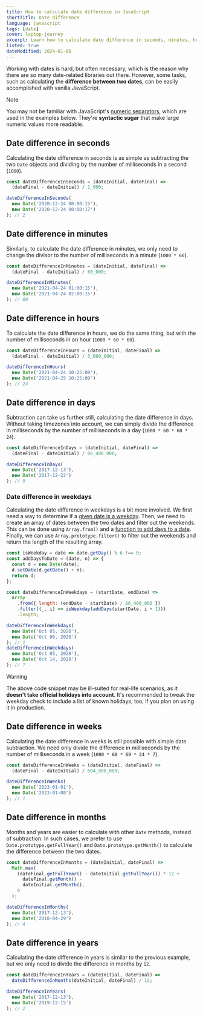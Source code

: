 ```yaml
---
title: How to calculate date difference in JavaScript
shortTitle: Date difference
language: javascript
tags: [date]
cover: laptop-journey
excerpt: Learn how to calculate date difference in seconds, minutes, hours, days etc. in vanilla JavaScript.
listed: true
dateModified: 2024-01-06
---
```


Working with dates is hard, but often necessary, which is the reason why there are so many date-related libraries out there. However, some tasks, such as calculating the **difference between two dates**, can be easily accomplished with vanilla JavaScript.

> [!NOTE]
>
> You may not be familiar with JavaScript's [numeric separators](/js/s/numeric-separator), which are used in the examples below. They're **syntactic sugar** that make large numeric values more readable.

## Date difference in seconds

Calculating the date difference in seconds is as simple as subtracting the two `Date` objects and dividing by the number of milliseconds in a second (`1000`).

```js
const dateDifferenceInSeconds = (dateInitial, dateFinal) =>
  (dateFinal - dateInitial) / 1_000;

dateDifferenceInSeconds(
  new Date('2020-12-24 00:00:15'),
  new Date('2020-12-24 00:00:17')
); // 2
```

## Date difference in minutes

Similarly, to calculate the date difference in minutes, we only need to change the divisor to the number of milliseconds in a minute (`1000 * 60`).

```js
const dateDifferenceInMinutes = (dateInitial, dateFinal) =>
  (dateFinal - dateInitial) / 60_000;

dateDifferenceInMinutes(
  new Date('2021-04-24 01:00:15'),
  new Date('2021-04-24 02:00:15')
); // 60
```

## Date difference in hours

To calculate the date difference in hours, we do the same thing, but with the number of milliseconds in an hour (`1000 * 60 * 60`).

```js
const dateDifferenceInHours = (dateInitial, dateFinal) =>
  (dateFinal - dateInitial) / 3_600_000;

dateDifferenceInHours(
  new Date('2021-04-24 10:25:00'),
  new Date('2021-04-25 10:25:00')
); // 24
```

## Date difference in days

Subtraction can take us further still, calculating the date difference in days. Without taking timezones into account, we can simply divide the difference in milliseconds by the number of milliseconds in a day (`1000 * 60 * 60 * 24`).

```js
const dateDifferenceInDays = (dateInitial, dateFinal) =>
  (dateFinal - dateInitial) / 86_400_000;

dateDifferenceInDays(
  new Date('2017-12-13'),
  new Date('2017-12-22')
); // 9
```

### Date difference in weekdays

Calculating the date difference in weekdays is a bit more involved. We first need a way to determine if a [given date is a weekday](/js/s/date-is-weekday-or-weekend). Then, we need to create an array of dates between the two dates and filter out the weekends. This can be done using `Array.from()` and a [function to add days to a date](/js/s/add-minutes-hours-days-to-date#add-days-to-date). Finally, we can use `Array.prototype.filter()` to filter out the weekends and return the length of the resulting array.

```js
const isWeekday = date => date.getDay() % 6 !== 0;
const addDaysToDate = (date, n) => {
  const d = new Date(date);
  d.setDate(d.getDate() + n);
  return d;
};

const dateDifferenceInWeekdays = (startDate, endDate) =>
  Array
    .from({ length: (endDate - startDate) / 86_400_000 })
    .filter((_, i) => isWeekday(addDays(startDate, i + 1)))
    .length;

dateDifferenceInWeekdays(
  new Date('Oct 05, 2020'),
  new Date('Oct 06, 2020')
); // 1
dateDifferenceInWeekdays(
  new Date('Oct 05, 2020'),
  new Date('Oct 14, 2020')
); // 7
```

> [!WARNING]
>
> The above code snippet may be ill-suited for real-life scenarios, as it **doesn't take official holidays into account**. It's recommended to tweak the weekday check to include a list of known holidays, too, if you plan on using it in production.

## Date difference in weeks

Calculating the date difference in weeks is still possible with simple date subtraction. We need only divide the difference in milliseconds by the number of milliseconds in a week (`1000 * 60 * 60 * 24 * 7`).

```js
const dateDifferenceInWeeks = (dateInitial, dateFinal) =>
  (dateFinal - dateInitial) / 604_800_000;

dateDifferenceInWeeks(
  new Date('2023-01-01'),
  new Date('2023-01-08')
); // 1
```

## Date difference in months

Months and years are easier to calculate with other `Date` methods, instead of subtraction. In such cases, we prefer to use `Date.prototype.getFullYear()` and `Date.prototype.getMonth()` to calculate the difference between the two dates.

```js
const dateDifferenceInMonths = (dateInitial, dateFinal) =>
  Math.max(
    (dateFinal.getFullYear() - dateInitial.getFullYear()) * 12 +
      dateFinal.getMonth() -
      dateInitial.getMonth(),
    0
  );

dateDifferenceInMonths(
  new Date('2017-12-13'),
  new Date('2018-04-29')
); // 4
```

## Date difference in years

Calculating the date difference in years is similar to the previous example, but we only need to divide the difference in months by `12`.

```js
const dateDifferenceInYears = (dateInitial, dateFinal) =>
  dateDifferenceInMonths(dateInitial, dateFinal) / 12;

dateDifferenceInYears(
  new Date('2017-12-13'),
  new Date('2019-12-15')
); // 2
```
